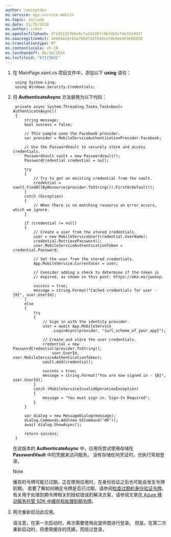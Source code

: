 ```yaml
---
author: conceptdev
ms.service: app-service-mobile
ms.topic: include
ms.date: 11/25/2018
ms.author: crdun
ms.openlocfilehash: d71d52257b6e8cfa243207c9bfdb5c7de7d3dd37
ms.sourcegitcommit: 3e98da33c41a7bbd724f644ce7dedee169eb5028
ms.translationtype: MT
ms.contentlocale: zh-CN
ms.lasthandoff: 06/18/2019
ms.locfileid: "67173631"
---
```

1. 在 MainPage.xaml.cs 项目文件中，添加以下 **using** 语句：
   
        using System.Linq;        
        using Windows.Security.Credentials;
2. 将 **AuthenticateAsync** 方法替换为以下代码：
   
        private async System.Threading.Tasks.Task<bool> AuthenticateAsync()
        {
            string message;
            bool success = false;
   
            // This sample uses the Facebook provider.
            var provider = MobileServiceAuthenticationProvider.Facebook;
   
            // Use the PasswordVault to securely store and access credentials.
            PasswordVault vault = new PasswordVault();
            PasswordCredential credential = null;
   
            try
            {
                // Try to get an existing credential from the vault.
                credential = vault.FindAllByResource(provider.ToString()).FirstOrDefault();
            }
            catch (Exception)
            {
                // When there is no matching resource an error occurs, which we ignore.
            }
   
            if (credential != null)
            {
                // Create a user from the stored credentials.
                user = new MobileServiceUser(credential.UserName);
                credential.RetrievePassword();
                user.MobileServiceAuthenticationToken = credential.Password;
   
                // Set the user from the stored credentials.
                App.MobileService.CurrentUser = user;
   
                // Consider adding a check to determine if the token is 
                // expired, as shown in this post: https://aka.ms/jww5vp.
   
                success = true;
                message = string.Format("Cached credentials for user - {0}", user.UserId);
            }
            else
            {
                try
                {
                    // Sign in with the identity provider.
                    user = await App.MobileService
                        .LoginAsync(provider, "{url_scheme_of_your_app}");
   
                    // Create and store the user credentials.
                    credential = new PasswordCredential(provider.ToString(),
                        user.UserId, user.MobileServiceAuthenticationToken);
                    vault.Add(credential);
   
                    success = true;
                    message = string.Format("You are now signed in - {0}", user.UserId);
                }
                catch (MobileServiceInvalidOperationException)
                {
                    message = "You must sign in. Sign-In Required";
                }
            }
   
            var dialog = new MessageDialog(message);
            dialog.Commands.Add(new UICommand("OK"));
            await dialog.ShowAsync();
   
            return success;
        }
   
    在此版本的 **AuthenticateAsync** 中，应用将尝试使用存储在 **PasswordVault** 中的凭据来访问服务。 没有存储任何凭证时，也执行常规登录。
   
   > [!NOTE]
   > 缓存的令牌可能已过期，正在使用应用时，在身份验证之后也可能会发生令牌到期。 若要了解如何确定令牌是否已过期，请参阅[检查过期的身份验证令牌](https://aka.ms/jww5vp)。 有关用于处理到期令牌相关的授权错误的解决方案，请参阅文章[在 Azure 移动服务托管 SDK 中缓存和处理到期令牌](https://blogs.msdn.com/b/carlosfigueira/archive/2014/03/13/caching-and-handling-expired-tokens-in-azure-mobile-services-managed-sdk.aspx)。 
   > 
   > 
3. 两次重新启动此应用。
   
    请注意，在第一次启动时，再次需要使用此提供商进行登录。 但是，在第二次重新启动时，将使用缓存的凭据，而绕过登录。 

